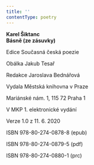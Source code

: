 ```yaml
---
title: ''
contentType: poetry
---
```


<section>

**Karel Šiktanc  
Básně (ze zásuvky)**

Edice Současná česká poezie

Obálka Jakub Tesař

Redakce Jaroslava Bednářová

Vydala Městská knihovna v Praze

Mariánské nám. 1, 115 72 Praha 1

V MKP 1. elektronické vydání

Verze 1.0 z 11. 6. 2020

ISBN 978-80-274-0878-8 (epub)

ISBN 978-80-274-0879-5 (pdf)

ISBN 978-80-274-0880-1 (prc)

</section>

